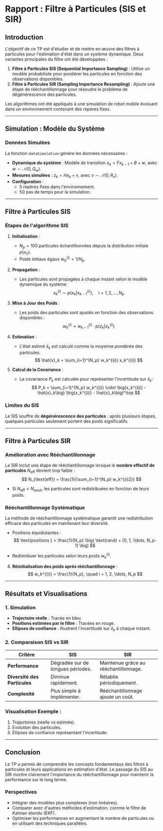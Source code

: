 

# Rapport : Filtre à Particules (SIS et SIR)

## **Introduction**
L'objectif de ce TP est d'étudier et de mettre en œuvre des filtres à particules pour l'estimation d'état dans un système dynamique. Deux variantes principales du filtre ont été développées :
1. **Filtre à Particules SIS (Sequential Importance Sampling)** : Utilise un modèle probabiliste pour pondérer les particules en fonction des observations disponibles.
2. **Filtre à Particules SIR (Sampling Importance Resampling)** : Ajoute une étape de rééchantillonnage pour résoudre le problème de dégénérescence des particules.

Les algorithmes ont été appliqués à une simulation de robot mobile évoluant dans un environnement contenant des repères fixes.

---

## **Simulation : Modèle du Système**

### **Données Simulées**
La fonction `dataSimulation` gènère les données nécessaires :
- **Dynamique du système** : Modèle de transition $x_k = F x_{k-1} + B + w$, avec $w \sim \mathcal{N}(0, Q_w)$.
- **Mesures simulées** : $z_k = H x_k + v$, avec $v \sim \mathcal{N}(0, R_v)$.
- **Configuration** :
  - 5 repères fixes dans l'environnement.
  - 50 pas de temps pour la simulation.

---

## **Filtre à Particules SIS**

### **Étapes de l'algorithme SIS**
1. **Initialisation** :
   - $N_p = 100$ particules échantillonnées depuis la distribution initiale $p(x_0)$.
   - Poids initiaux égaux $w_0^{(i)} = 1/N_p$.
   
2. **Propagation** :
   - Les particules sont propagées à chaque instant selon le modèle dynamique du système:
   $$
   x_k^{(i)} \sim p(x_k | x_{k-1}^{(i)}), \quad i = 1, 2, \ldots, N_p
   $$

3. **Mise à Jour des Poids** :
   - Les poids des particules sont ajustés en fonction des observations disponibles :
     $$
     w_k^{(i)} \propto w_{k-1}^{(i)} \cdot p(z_k | x_k^{(i)})
     $$

4. **Estimation** :
   - L'état estimé $\hat{x}_k$ est calculé comme la moyenne pondérée des particules.
  $$
  \hat{x}_k = \sum_{i=1}^{N_p} w_k^{(i)} x_k^{(i)}
  $$

5. **Calcul de la Covariance** :
   - La covariance $P_k$ est calculée pour représenter l'incertitude sur $\hat{x}_k$:
  $$
  P_k = \sum_{i=1}^{N_p} w_k^{(i)} \cdot \big(x_k^{(i)} - \hat{x}_k\big) \big(x_k^{(i)} - \hat{x}_k\big)^\top
  $$

### **Limites du SIS**
Le SIS souffre de **dégénérescence des particules** : après plusieurs étapes, quelques particules seulement portent des poids significatifs.

---

## **Filtre à Particules SIR**

### **Amélioration avec Rééchantillonnage**
Le SIR inclut une étape de rééchantillonnage lorsque le **nombre effectif de particules** $N_{\text{eff}}$ devient trop faible :
$$
N_{\text{eff}} = \frac{1}{\sum_{i=1}^{N_p} w_k^{(i)2}}
$$
- Si $N_{\text{eff}} < N_{\text{seuil}}$, les particules sont redistribuées en fonction de leurs poids.

### **Rééchantillonnage Systématique**
La méthode de rééchantillonnage systématique garantit une redistribution efficace des particules en maintenant leur diversité.
- Positions équidistantes :
$$
\text{positions } = \frac{1}{N_p} \big( \text{rand} + [0, 1, \ldots, N_p-1] \big)
$$

- Redistribuer les particules selon leurs poids $w_k^{(i)}$.

4. **Réinitialisation des poids après rééchantillonnage** :
$$
w_k^{(i)} = \frac{1}{N_p}, \quad i = 1, 2, \ldots, N_p
$$
---

## **Résultats et Visualisations**

### **1. Simulation**
- **Trajectoire réelle** : Tracée en bleu.
- **Positions estimées par le filtre** : Tracées en rouge.
- **Ellipses de confiance** : Illustrent l'incertitude sur $\hat{x}_k$ à chaque instant.

### **2. Comparaison SIS vs SIR**
| Critère                     | SIS                                  | SIR                                      |
|-----------------------------|--------------------------------------|------------------------------------------|
| **Performance**              | Dégradée sur de longues périodes.   | Maintenue grâce au rééchantillonnage.   |
| **Diversité des Particules** | Diminue rapidement.                 | Rétablie périodiquement.                |
| **Complexité**               | Plus simple à implémenter.          | Rééchantillonnage ajoute un coût.       |

### **Visualisation Exemple** :
1. Trajectoires (réelle vs estimée).
2. Evolution des particules.
3. Ellipses de confiance représentant l'incertitude.

---

## **Conclusion**
Le TP a permis de comprendre les concepts fondamentaux des filtres à particules et leurs applications en estimation d'état. Le passage du SIS au SIR montre clairement l'importance du rééchantillonnage pour maintenir la performance sur le long terme.

### **Perspectives**
- Intégrer des modèles plus complexes (non linéaires).
- Comparer avec d'autres méthodes d'estimation, comme le filtre de Kalman étendu (EKF).
- Optimiser les performances en augmentant le nombre de particules ou en utilisant des techniques parallèles.

<!--stackedit_data:
eyJoaXN0b3J5IjpbLTU1Mzc2MTg0MCwxODQzODE2Njc4LC0xOT
g0NjIwMjIzLDc4NTc1NjUxNSwxMDQ3MzE5OTY1XX0=
-->